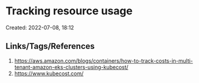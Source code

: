 # Tracking resource usage
Created: 2022-07-08, 18:12



## Links/Tags/References
1. https://aws.amazon.com/blogs/containers/how-to-track-costs-in-multi-tenant-amazon-eks-clusters-using-kubecost/
2. https://www.kubecost.com/
